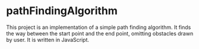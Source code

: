 # pathFindingAlgorithm
This project is an implementation of a simple path finding algorithm. It finds the way between the start point and the end point, omitting obstacles drawn by user. It is written in JavaScript.

